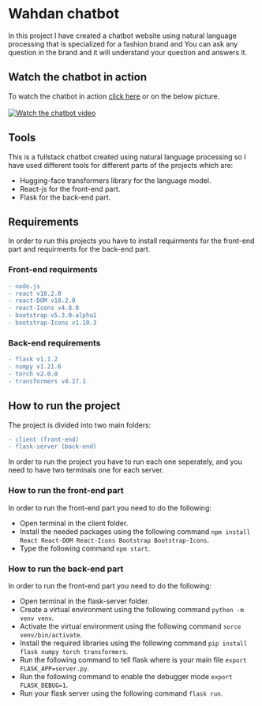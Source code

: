 # Wahdan chatbot

In this project I have created a chatbot website using natural language processing that is specialized for a fashion brand and You can ask any question in the brand and it will understand your question and answers it.

## Watch the chatbot in action
To watch the chatbot in action [click here](https://www.youtube.com/watch?v=imtkF0nmlAU) or on the below picture.<br><br>
[![Watch the chatbot video](https://img.youtube.com/vi/imtkF0nmlAU/0.jpg)](https://www.youtube.com/watch?v=imtkF0nmlAU)

## Tools

This is a fullstack chatbot created using natural language processing so I have used different tools for different parts of the projects which are:

- Hugging-face transformers library for the language model.
- React-js for the front-end part.
- Flask for the back-end part.

## Requirements

In order to run this projects you have to install requirments for the front-end part and requirments for the back-end part.

### Front-end requirments

```diff
- node.js
- react v18.2.0
- react-DOM v18.2.0
- react-Icons v4.8.0
- bootstrap v5.3.0-alpha1
- bootstrap-Icons v1.10.3
```

### Back-end requirements

```diff
- flask v1.1.2
- numpy v1.21.6
- torch v2.0.0
- transformers v4.27.1
```

## How to run the project

The project is divided into two main folders:

```diff
- client (front-end)
- flask-server (back-end)
```

In order to run the project you have to run each one seperately, and you need to have two terminals one for each server.

### How to run the front-end part

In order to run the front-end part you need to do the following:

- Open terminal in the client folder.
- Install the needed packages using the following command `npm install React React-DOM React-Icons Bootstrap Bootstrap-Icons`.
- Type the following command `npm start`.

### How to run the back-end part

In order to run the front-end part you need to do the following:

- Open terminal in the flask-server folder.
- Create a virtual environment using the following command `python -m venv venv`.
- Activate the virtual environment using the following command `sorce venv/bin/activate`.
- Install the required libraries using the following command `pip install flask numpy torch transformers`.
- Run the following command to tell flask where is your main file `export FLASK_APP=server.py`.
- Run the following command to enable the debugger mode `export FLASK_DEBUG=1`.
- Run your flask server using the following command `flask run`.
